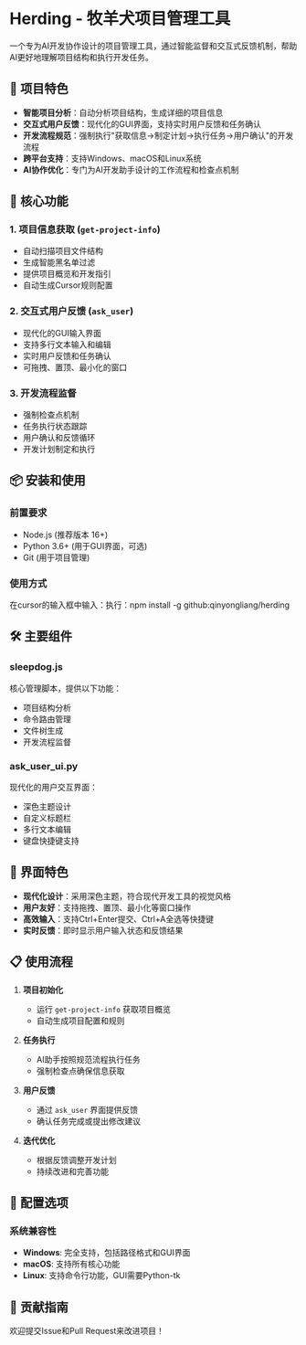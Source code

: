 # Herding - 牧羊犬项目管理工具

一个专为AI开发协作设计的项目管理工具，通过智能监督和交互式反馈机制，帮助AI更好地理解项目结构和执行开发任务。

## 🎯 项目特色

- **智能项目分析**：自动分析项目结构，生成详细的项目信息
- **交互式用户反馈**：现代化的GUI界面，支持实时用户反馈和任务确认
- **开发流程规范**：强制执行"获取信息→制定计划→执行任务→用户确认"的开发流程
- **跨平台支持**：支持Windows、macOS和Linux系统
- **AI协作优化**：专门为AI开发助手设计的工作流程和检查点机制

## 🚀 核心功能

### 1. 项目信息获取 (`get-project-info`)
- 自动扫描项目文件结构
- 生成智能黑名单过滤
- 提供项目概览和开发指引
- 自动生成Cursor规则配置

### 2. 交互式用户反馈 (`ask_user`)
- 现代化的GUI输入界面
- 支持多行文本输入和编辑
- 实时用户反馈和任务确认
- 可拖拽、置顶、最小化的窗口

### 3. 开发流程监督
- 强制检查点机制
- 任务执行状态跟踪
- 用户确认和反馈循环
- 开发计划制定和执行

## 📦 安装和使用

### 前置要求
- Node.js (推荐版本 16+)
- Python 3.6+ (用于GUI界面，可选)
- Git (用于项目管理)

### 使用方式

在cursor的输入框中输入：执行：npm install -g github:qinyongliang/herding

## 🛠️ 主要组件

### sleepdog.js
核心管理脚本，提供以下功能：
- 项目结构分析
- 命令路由管理
- 文件树生成
- 开发流程监督

### ask_user_ui.py
现代化的用户交互界面：
- 深色主题设计
- 自定义标题栏
- 多行文本编辑
- 键盘快捷键支持

## 🎨 界面特色

- **现代化设计**：采用深色主题，符合现代开发工具的视觉风格
- **用户友好**：支持拖拽、置顶、最小化等窗口操作
- **高效输入**：支持Ctrl+Enter提交、Ctrl+A全选等快捷键
- **实时反馈**：即时显示用户输入状态和反馈结果

## 📋 使用流程

1. **项目初始化**
   - 运行 `get-project-info` 获取项目概览
   - 自动生成项目配置和规则

2. **任务执行**
   - AI助手按照规范流程执行任务
   - 强制检查点确保信息获取

3. **用户反馈**
   - 通过 `ask_user` 界面提供反馈
   - 确认任务完成或提出修改建议

4. **迭代优化**
   - 根据反馈调整开发计划
   - 持续改进和完善功能

## 🔧 配置选项

### 系统兼容性
- **Windows**: 完全支持，包括路径格式和GUI界面
- **macOS**: 支持所有核心功能
- **Linux**: 支持命令行功能，GUI需要Python-tk

## 🤝 贡献指南

欢迎提交Issue和Pull Request来改进项目！
